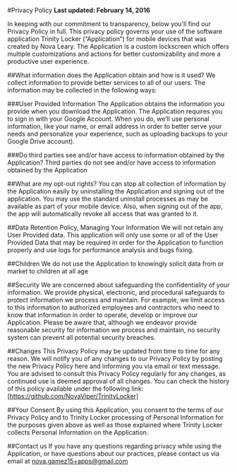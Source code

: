 #Privacy Policy
**Last updated: February 14, 2016**

In keeping with our commitment to transparency, below you'll find our Privacy Policy in full. This privacy policy governs your use of the software application Trinity Locker (“Application”) for mobile devices that was created by Nova Leary. The Application is a custom lockscreen which offers multiple customizations and actions for better customizability and more a productive user experience.

##What information does the Application obtain and how is it used?
We collect information to provide better services to all of our users. The information may be collected in the following ways:

###User Provided Information
The Application obtains the information you provide when you download the Application. The Application requires you to sign in with your Google Account. When you do, we’ll use personal information, like your name, or email address in order to better serve your needs and personalize your experience, such as uploading backups to your Google Drive account).

###Do third parties see and/or have access to information obtained by the Application?
Third parties do not see and/or have access to information obtained by the Application

##What are my opt-out rights?
You can stop all collection of information by the Application easily by uninstalling the Application and signing out of the application. You may use the standard uninstall processes as may be available as part of your mobile device. Also, when signing out of the app, the app will automatically revoke all access that was granted to it.

##Data Retention Policy, Managing Your Information
We will not retain any User Provided data. This application will only use some or all of the User Provided
Data that may be required in order for the Application to function properly and use logs for performance
analysis and bugs fixing.

##Children
We do not use the Application to knowingly solicit data from or market to children at all age

##Security
We are concerned about safeguarding the confidentiality of your information. We provide physical,
electronic, and procedural safeguards to protect information we process and maintain. For example, we
limit access to this information to authorized employees and contractors who need to know that
information in order to operate, develop or improve our Application. Please be aware that, although we
endeavor provide reasonable security for information we process and maintain, no security system can
prevent all potential security breaches.

##Changes
This Privacy Policy may be updated from time to time for any reason. We will notify you of any changes to
our Privacy Policy by posting the new Privacy Policy here and informing you via email or text message.
You are advised to consult this Privacy Policy regularly for any changes, as continued use is deemed
approval of all changes. You can check the history of this policy available under the following link: [https://github.com/NovaViper/TrinityLocker]


##Your Consent
By using this Application, you consent to the terms of our Privacy Policy and to Trinity Locker processing of Personal Information for the purposes given above as well as those explained where Trinity Locker collects Personal Information on the Application.

##Contact us
If you have any questions regarding privacy while using the Application, or have questions about our
practices, please contact us via email at [nova.gamez15+apps@gmail.com](mailto:nova.gamez15+apps@gmail.com)

